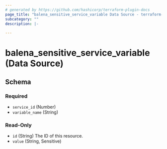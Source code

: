 ```yaml
---
# generated by https://github.com/hashicorp/terraform-plugin-docs
page_title: "balena_sensitive_service_variable Data Source - terraform-provider-balena"
subcategory: ""
description: |-
  
---
```


# balena_sensitive_service_variable (Data Source)





<!-- schema generated by tfplugindocs -->
## Schema

### Required

- `service_id` (Number)
- `variable_name` (String)

### Read-Only

- `id` (String) The ID of this resource.
- `value` (String, Sensitive)
